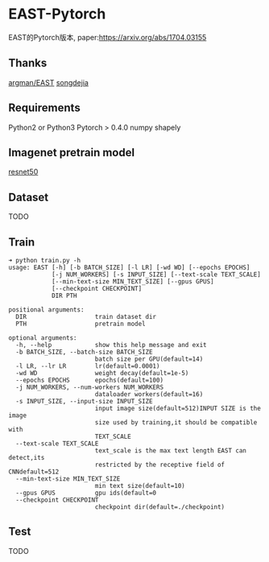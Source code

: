 # EAST-Pytorch
EAST的Pytorch版本, paper:https://arxiv.org/abs/1704.03155

## Thanks
[argman/EAST](https://github.com/argman/EAST)
[songdejia](https://github.com/songdejia/EAST)

## Requirements
Python2 or Python3
Pytorch > 0.4.0
numpy
shapely

## Imagenet pretrain model
[resnet50](https://download.pytorch.org/models/resnet50-19c8e357.pth)

## Dataset
TODO

## Train
```
➜ python train.py -h
usage: EAST [-h] [-b BATCH_SIZE] [-l LR] [-wd WD] [--epochs EPOCHS]
            [-j NUM_WORKERS] [-s INPUT_SIZE] [--text-scale TEXT_SCALE]
            [--min-text-size MIN_TEXT_SIZE] [--gpus GPUS]
            [--checkpoint CHECKPOINT]
            DIR PTH

positional arguments:
  DIR                   train dataset dir
  PTH                   pretrain model

optional arguments:
  -h, --help            show this help message and exit
  -b BATCH_SIZE, --batch-size BATCH_SIZE
                        batch size per GPU(default=14)
  -l LR, --lr LR        lr(default=0.0001)
  -wd WD                weight decay(default=1e-5)
  --epochs EPOCHS       epochs(default=100)
  -j NUM_WORKERS, --num-workers NUM_WORKERS
                        dataloader workers(default=16)
  -s INPUT_SIZE, --input-size INPUT_SIZE
                        input image size(default=512)INPUT SIZE is the image
                        size used by training,it should be compatible with
                        TEXT_SCALE
  --text-scale TEXT_SCALE
                        text_scale is the max text length EAST can detect,its
                        restricted by the receptive field of CNNdefault=512
  --min-text-size MIN_TEXT_SIZE
                        min text size(default=10)
  --gpus GPUS           gpu ids(default=0
  --checkpoint CHECKPOINT
                        checkpoint dir(default=./checkpoint)
```

## Test
TODO
